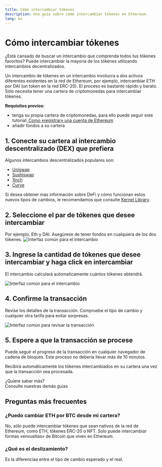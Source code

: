 ```yaml
---
title: Cómo intercambiar tókenes
description: Una guía sobre cómo intercambiar tókenes en Ethereum.
lang: es
---
```


# Cómo intercambiar tókenes

¿Está cansado de buscar un intercambio que comprenda todos tus tókenes favoritos? Puede intercambiar la mayoria de los tókenes utilizando intercambios decentralizados.

Un intercambio de tókenes en un intercambio involucra a dos activos diferentes existentes en la red de Ethereum, por ejemplo, intercambiar ETH por DAI (un token en la red ERC-20). El proceso es bastante rápido y barato. Sólo necesita tener una cartera de criptomonedas para intercambiar tókenes.

**Requisitos previos:**

- tenga su propia cartera de criptomonedas, para ello puede seguir este tutorial:[ Como «registrar» una cuenta de Ethereum](/guides/how-to-create-an-ethereum-account/)
- añadir fondos a su cartera

## 1. Conecte su cartera al intercambio descentralizado (DEX) que prefiera

Algunos intercambios descentralizados populares son:

- [Uniswap](https://app.uniswap.org/#/swap)
- [Sushiswap](https://www.sushi.com/swap)
- [1Inch](https://app.1inch.io/#/1/unified/swap/ETH/DAI)
- [Curve](https://curve.fi/#/ethereum/swap)

Si desea obtener mas información sobre DeFi y cómo funcionan estos nuevos tipos de cambios, le recomendamos que consulte [Kernel Library](https://library.kernel.community/Topic+-+DeFi/Topic+-+DeFi).

## 2. Seleccione el par de tókenes que desee intercambiar

Por ejemplo, Eth y DAI. Asegúrese de tener fondos en cualquiera de los dos tókenes. ![Interfaz común para el intercambio](./swap1.png)

## 3. Ingrese la cantidad de tókenes que desee intercambiar y haga click en intercambiar

El intercambio calculará automaticamente cuántos tókenes obtendrá.

![Interfaz común para el intercambio](./swap2.png)

## 4. Confirme la transacción

Revise los detalles de la transacción. Compruebe el tipo de cambio y cualquier otra tarifa para evitar sorpresas.

![Interfaz común para revisar la transacción](./swap3.png)

## 5. Espere a que la transacción se procese

Puede seguir el progreso de la transacción en cualquier navegador de cadena de bloques. Este proceso no debería llevar más de 10 minutos.

Recibirá automáticamente los tókenes intercambiados en su cartera una vez que la transacción sea procesada.
<br />

<InfoBanner shouldSpaceBetween emoji=":eyes:">
  <div>¿Quiere saber más?</div>
  <ButtonLink href="/guides/">
    Consulte nuestras demás guias
  </ButtonLink>
</InfoBanner>

## Preguntas más frecuentes

### ¿Puedo cambiar ETH por BTC desde mi cartera?

No, sólo puede intercambiar tókenes que sean nativos de la red de Ethereum, como ETH, tókenes ERC-20 o NFT. Solo puede intercambiar formas «envueltas» de Bitcoin que viven en Ethereum.

### ¿Qué es el deslizamiento?

Es la diferenciaa entre el tipo de cambio esperado y el real.
